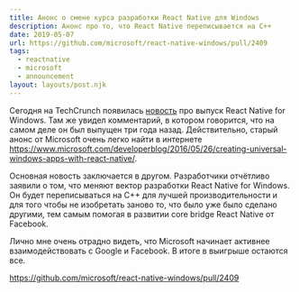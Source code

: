 ```yaml
---
title: Анонс о смене курса разработки React Native для Windows
description: Анонс про то, что React Native переписывается на C++
date: 2019-05-07
url: https://github.com/microsoft/react-native-windows/pull/2409
tags:
  - reactnative
  - microsoft
  - announcement
layout: layouts/post.njk
---
```

Сегодня на TechCrunch появилась [новость](https://techcrunch.com/2019/05/06/microsoft-launches-react-native-for-windows/) про выпуск React Native for Windows. Там же увидел комментарий, в котором говорится, что на самом деле он был выпущен три года назад. Действительно, старый анонс от Microsoft очень легко найти в интернете https://www.microsoft.com/developerblog/2016/05/26/creating-universal-windows-apps-with-react-native/.

Основная новость заключается в другом. Разработчики отчётливо заявили о том, что меняют вектор разработки React Native for Windows. Он будет переписываться на C++ для лучшей производительности и для того чтобы не изобретать заново то, что было уже было сделано другими, тем самым помогая в развитии core bridge React Native от Facebook.

Лично мне очень отрадно видеть, что Microsoft начинает активнее взаимодействовать c Google и Facebook. В итоге в выигрыше остаются все.

https://github.com/microsoft/react-native-windows/pull/2409
